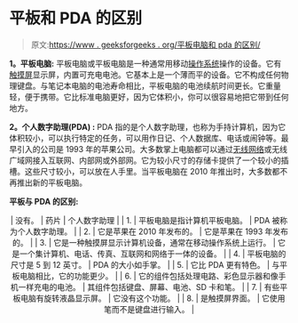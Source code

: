 # 平板和 PDA 的区别

> 原文:[https://www . geeksforgeeks . org/平板电脑和 pda 的区别/](https://www.geeksforgeeks.org/difference-between-tablet-and-pda/)

**1。平板电脑:**
平板电脑或平板电脑是一种通常用移动[操作系统](https://www.geeksforgeeks.org/introduction-of-operating-system-set-1/)操作的设备。它有[触摸屏](https://www.geeksforgeeks.org/what-is-touch-screen-technology/)显示屏，内置可充电电池。它基本上是一个薄而平的设备。它不构成任何物理键盘。与笔记本电脑的电池寿命相比，平板电脑的电池续航时间更长。它重量轻，便于携带。它比标准电脑更好，因为它体积小，你可以很容易地把它带到任何地方。

**2。个人数字助理(PDA) :**
PDA 指的是个人数字助理，也称为手持计算机，因为它体积较小，可以执行特定的任务，可以用作日记、个人数据库、电话或闹钟等。最早引入的公司是 1993 年的苹果公司。大多数掌上电脑都可以通过[无线网络](https://www.geeksforgeeks.org/basics-of-wi-fi/)或无线广域网接入互联网、内部网或外部网。它为较小尺寸的存储卡提供了一个较小的插槽。这些尺寸较小，可以放在人手里。当平板电脑在 2010 年推出时，大多数都不再推出新的平板电脑。

**平板与 PDA 的区别:**

<center>

| 没有。 | 药片 | 个人数字助理 |
| 1. | 平板电脑是指计算机平板电脑。 | PDA 被称为个人数字助理。 |
| 2. | 它是苹果在 2010 年发布的。 | 它是苹果在 1993 年发布的。 |
| 3. | 它是一种触摸屏显示计算机设备，通常在移动操作系统上运行。 | 它是一个集计算机、电话、传真、互联网和网络于一体的设备。 |
| 4. | 平板电脑的尺寸是 5 到 12 英寸。 | PDA 的大小如手掌。 |
| 5. | 它比 PDA 更有特色。 | 与平板电脑相比，它的功能更少。 |
| 6. | 它的组件包括处理电路、彩色显示器和像手机一样充电的电池。 | 其组件包括键盘、屏幕、电池、SD 卡和笔。 |
| 7. | 有些平板电脑有旋转液晶显示屏。 | 它没有这个功能。 |
| 8. | 是触摸屏界面。 | 它使用笔而不是键盘进行输入。 |

</center>
